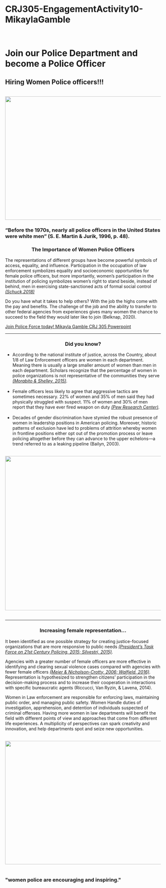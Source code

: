 # CRJ305-EngagementActivity10-MikaylaGamble
<html> 
    <head>
            <meta charset="utf-8">
            <meta http-equiv="X-UA-Compatible" content="IE-edge">
            <meta name="viewport" content="width=device-width, initial-scale=1.0">
    <br>
  </head>
        <body>
            <h1>Join our Police Department and become a Police Officer</h1>
          <h2>Hiring Women Police officers!!!</h2>
            <br>  
            <center><img class=".mainphoto" src="https://ei.marketwatch.com/Multimedia/2020/06/09/Photos/ZH/MW-II236_police_20200609130247_ZH.jpg?uuid=0b748dd4-aa73-11ea-84c4-9c8e992d421e" width="800" height="400"></center>
          <h3>“Before the 1970s, nearly all police officers in the United States were white men” (S. E. Martin & Jurik, 1996, p. 48).</h3>
           <center><h3>The Importance of Women Police Officers</h3></center>
           <div>
    <p>The representations of different groups have become powerful symbols of access, equality, and influence. Participation in the occupation of law enforcement symbolizes equality and socioeconomic opportunities for female police officers, but more importantly, women’s participation in the institution of policing symbolizes women’s right to stand beside, instead of behind, men in exercising state-sanctioned acts of formal social control
    <a href="https://journals.sagepub.com/doi/epub/10.1177/1557085117753668"><i>(Schuck,2018)</a></i>
    </p>
    </div>
    <div>
         <p>Do you have what it takes to help others? With the job the highs come with the pay and benefits. The challenge of the job and the ability to transfer to other federal agencies from experiences gives many women the chance to succeed to the field they would later like to join (Belknap, 2020). </p>
         </div>
           <Div>
    <a href="https://1drv.ms/p/s!AqKs387LTT2r_RNhVmKAkyRFj1jx?e=lYKzgl" target="_blank">Join Police Force today! Mikayla Gamble CRJ 305 Powerpoint</a>
             </div>
             <hr>
    <center><h3>Did you know?</h3></center>
    <ul>
            <li>According to the national institute of justice, across the Country, about 1/8 of Law Enforcement officers are women in each department. Meaning there is usually a large smaller amount of women than men in each department. Scholars recognize that the percentage of women in police organizations is not representative of the communities they serve 
            <a href="https://journals.sagepub.com/doi/epub/10.1177/2153368715575376"><i>(Morabito & Shelley, 2015)</a>.</i>
            </li>
        <br>
            <li>Female officers less likely to agree that aggressive tactics are sometimes necessary. 22% of women and 35% of men said they had physically struggled with suspect. 11% of women and 30% of men report that they have ever fired weapon on duty
            <a href="https://www.pewresearch.org/fact-tank/2017/01/17/female-police-officers-on-the-job-experiences-diverge-from-those-of-male-officers/"><i>(Pew Research Center)</a>.</i>
            </li>
        <br>
            <li> Decades of gender discrimination have stymied the robust presence of women in leadership positions in American policing. Moreover, historic patterns of exclusion have led to problems of attrition whereby women in frontline positions either opt out of the promotion process or leave policing altogether before they can advance to the upper echelons—a trend referred to as a leaking pipeline (Bailyn, 2003).</li>
            </ul>
    <br>
   <center><img class="mainphoto" src="https://www.statista.com/graphic/1/195324/gender-distribution-of-full-time-law-enforcement-employees-in-the-us.jpg" width="800" height="500"></center>  
<br>
<hr>
<center><h3>Increasing female representation...</h3></center>
<p>It been identified as one possible strategy for creating justice-focused organizations that are more responsive to public needs 
<a href="https://cops.usdoj.gov/ric/Publications/cops-p311-pub.pdf"><i> (President’s Task Force on 21st Century Policing, 2015; Silvestri, 2015)</a>.</i>
</p>
<p>Agencies with a greater number of female officers are more effective in identifying and clearing sexual violence cases compared with agencies with fewer female officers 
<a href="https://journals.sagepub.com/doi/epub/10.1177/0020852315619222"><i>(Meier & Nicholson-Crotty, 2006; Walfield, 2016)</a>.</i> 
Representation is hypothesized to strengthen citizens’ participation in the decision-making process and to increase their cooperation in interactions with specific bureaucratic agents (Riccucci, Van Ryzin, & Lavena, 2014).</p> 
  <p> Women in Law enforcement are responsible for enforcing laws, maintaining public order, and managing public safety. Women Handle duties of investigation, apprehension, and detention of individuals suspected of criminal offenses. Having more women in law departments will benefit the field with different points of view and approaches that come from different life experiences. A multiplicity of perspectives can spark creativity and innovation, and help departments spot and seize new opportunities.</P>
  <br>
      <center><img class="img" src="https://oilcitynews.nyc3.cdn.digitaloceanspaces.com/wp-content/uploads/2019/09/CPD-Policewoman-Day-3.jpg" width="700" height="400"></center>
      <br>
  <h3>"women police are encouraging and inspiring."</h3>
     </body>
      </html>
